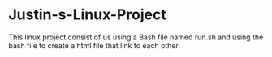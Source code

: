 # Justin-s-Linux-Project
This linux project consist of us using a Bash file named run.sh and using the bash file to create a html file that link to each other. 
